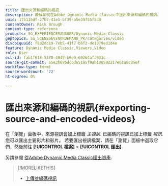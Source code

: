 ```yaml
---
title: 匯出來源和編碼的視訊
description: 瞭解如何在Adobe Dynamic Media Classic中匯出來源和編碼的視訊。
uuid: 17511bdf-27b7-41e1-bf39-a5e39f55f5d8
contentOwner: Rick Brough
content-type: reference
products: SG_EXPERIENCEMANAGER/Dynamic-Media-Classic
geptopics: SG_SCENESEVENONDEMAND_PK/categories/video
discoiquuid: f6a2dc19-7eb5-41f7-b6f2-de1979ed1d4e
feature: Dynamic Media Classic,Viewers,Video
role: User
exl-id: fab1f618-5370-4049-b6e0-69264afa933c
source-git-commit: 65e3b69bdcbd651a5f9ab100592217e61a8c05ef
workflow-type: tm+mt
source-wordcount: '72'
ht-degree: 0%

---
```


# 匯出來源和編碼的視訊{#exporting-source-and-encoded-videos}

在「瀏覽」面板中，來源視訊會加上標籤 *主視訊*. 已編碼的視訊已加上標籤 *視訊*. 您可以匯出主要影片和影片。 若要匯出視訊檔案，請在「瀏覽」面板中選取它們，然後前往 **[!UICONTROL 檔案]** > **[!UICONTROL 匯出]**.

另請參閱 [從Adobe Dynamic Media Classic匯出資產](exporting-assets-from-dmc.md#exporting-assets-from-dmc).

>[!MORELIKETHIS]
>
>* [上傳並編碼視訊](uploading-encoding-videos.md#uploading_and_encoding_videos)

